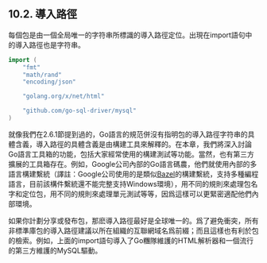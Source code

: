 ## 10.2. 導入路徑

每個包是由一個全局唯一的字符串所標識的導入路徑定位。出現在import語句中的導入路徑也是字符串。

```Go
import (
	"fmt"
	"math/rand"
	"encoding/json"

	"golang.org/x/net/html"

	"github.com/go-sql-driver/mysql"
)
```

就像我們在2.6.1節提到過的，Go語言的規范併沒有指明包的導入路徑字符串的具體含義，導入路徑的具體含義是由構建工具來解釋的。在本章，我們將深入討論Go語言工具箱的功能，包括大家經常使用的構建測試等功能。當然，也有第三方擴展的工具箱存在。例如，Google公司內部的Go語言碼農，他們就使用內部的多語言構建繫統（譯註：Google公司使用的是類似[Bazel](http://bazel.io)的構建繫統，支持多種編程語言，目前該構件繫統還不能完整支持Windows環境），用不同的規則來處理包名字和定位包，用不同的規則來處理單元測試等等，因爲這樣可以更緊密適配他們內部環境。

如果你計劃分享或發布包，那麽導入路徑最好是全球唯一的。爲了避免衝突，所有非標準庫包的導入路徑建議以所在組織的互聯網域名爲前綴；而且這樣也有利於包的檢索。例如，上面的import語句導入了Go糰隊維護的HTML解析器和一個流行的第三方維護的MySQL驅動。
